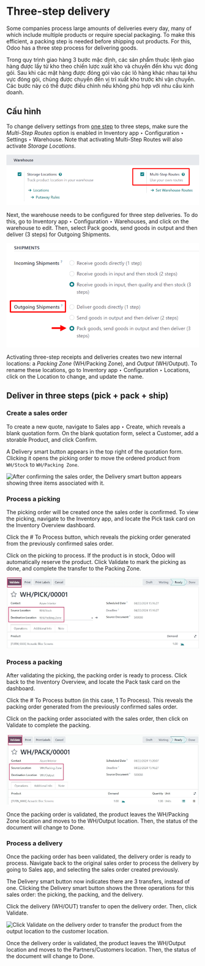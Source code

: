 # Three-step delivery

Some companies process large amounts of deliveries every day, many of which include multiple
products or require special packaging. To make this efficient, a packing step is needed before
shipping out products. For this, Odoo has a three step process for delivering goods.

Trong quy trình giao hàng 3 bước mặc định, các sản phẩm thuộc lệnh giao hàng được lấy từ kho theo chiến lược xuất kho và chuyển đến khu vực đóng gói. Sau khi các mặt hàng được đóng gói vào các lô hàng khác nhau tại khu vực đóng gói, chúng được chuyển đến vị trí xuất kho trước khi vận chuyển. Các bước này có thể được điều chỉnh nếu không phù hợp với nhu cầu kinh doanh.

## Cấu hình

To change delivery settings from [one step](receipts_delivery_one_step.md) to three steps, make
sure the *Multi-Step Routes* option is enabled in Inventory app ‣ Configuration
‣ Settings ‣ Warehouse. Note that activating Multi-Step Routes will also activate
*Storage Locations*.

![Activate multi-step routes and storage locations in inventory settings.](../../../../../_images/delivery-three-steps-multi-step-routes.png)

Next, the warehouse needs to be configured for three step deliveries. To do this, go to
Inventory app ‣ Configuration ‣ Warehouses, and click on the
warehouse to edit. Then, select Pack goods, send goods in output and then
deliver (3 steps) for Outgoing Shipments.

![Set outgoing shipment option to deliver in three steps.](../../../../../_images/delivery-three-steps-outgoing-shipments.png)

Activating three-step receipts and deliveries creates two new internal locations: a *Packing Zone*
(WH/Packing Zone), and *Output* (WH/Output). To rename these locations, go to
Inventory app ‣ Configuration ‣ Locations, click on the Location to
change, and update the name.

## Deliver in three steps (pick + pack + ship)

### Create a sales order

To create a new quote, navigate to Sales app ‣ Create, which reveals a blank
quotation form. On the blank quotation form, select a Customer, add a storable
Product, and click Confirm.

A Delivery smart button appears in the top right of the quotation form. Clicking it
opens the picking order to move the ordered product from `WH/Stock` to `WH/Packing Zone`.

![After confirming the sales order, the Delivery smart button appears showing three items
associated with it.](../../../../../_images/delivery-three-steps-smart-button.png)

### Process a picking

The picking order will be created once the sales order is confirmed. To view the picking, navigate
to the Inventory app, and locate the Pick task card on the
Inventory Overview dashboard.

Click the # To Process button, which reveals the picking order generated from the
previously confirmed sales order.

Click on the picking to process. If the product is in stock, Odoo will automatically reserve the
product. Click Validate to mark the picking as done, and complete the transfer to the
Packing Zone.

![Picking order operation showing source location and destination location.](../../../../../_images/delivery-three-steps-picking-order.png)

### Process a packing

After validating the picking, the packing order is ready to process. Click back to the
Inventory Overview, and locate the Pack task card on the dashboard.

Click the # To Process button (in this case, 1 To Process). This reveals the
packing order generated from the previously confirmed sales order.

Click on the packing order associated with the sales order, then click on Validate to
complete the packing.

![Packing order operation showing source location and destination location.](../../../../../_images/delivery-three-steps-packing-order.png)

Once the packing order is validated, the product leaves the WH/Packing Zone location and
moves to the WH/Output location. Then, the status of the document will change to
Done.

### Process a delivery

Once the packing order has been validated, the delivery order is ready to process. Navigate back to
the original sales order to process the delivery by going to Sales app, and
selecting the sales order created previously.

The Delivery smart button now indicates there are 3 transfers, instead of one. Clicking
the Delivery smart button shows the three operations for this sales order: the picking,
the packing, and the delivery.

Click the delivery (WH/OUT) transfer to open the delivery order. Then, click Validate.

![Click Validate on the delivery order to transfer the product from the output location to
the customer location.](../../../../../_images/delivery-three-steps-delivery-order.png)

Once the delivery order is validated, the product leaves the WH/Output location and
moves to the Partners/Customers location. Then, the status of the document will change
to Done.
